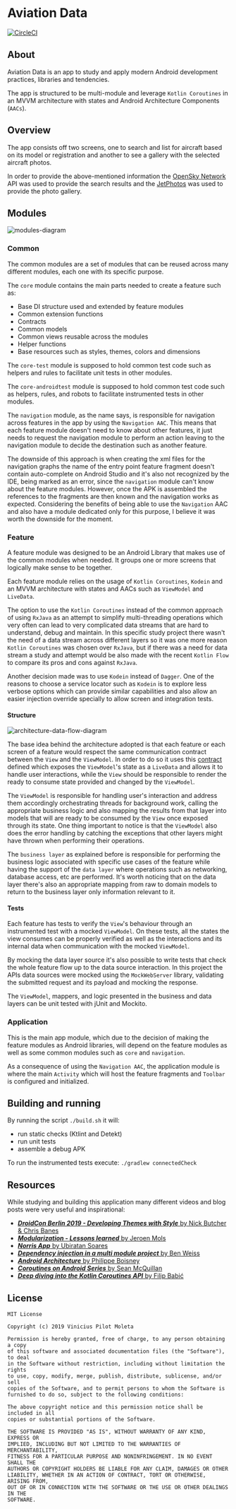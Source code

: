 # Aviation Data

[![CircleCI](https://circleci.com/gh/vinicius-pmoleta/aviation-data.svg?style=svg&circle-token=7ad79d72c0bb17b0cbf52455e9f73360d218040d)](https://circleci.com/gh/vinicius-pmoleta/aviation-data)

## About

Aviation Data is an app to study and apply modern Android development practices, libraries and tendencies.

The app is structured to be multi-module and leverage `Kotlin Coroutines` in an MVVM architecture with states and Android Architecture Components (`AACs`).

## Overview

The app consists off two screens, one to search and list for aircraft based on its model or registration and another to see a gallery with the selected aircraft photos.

In order to provide the above-mentioned information the [OpenSky Network](https://opensky-network.org/) API was used to provide the search results and the [JetPhotos](https://www.jetphotos.com/) was used to provide the photo gallery.

## Modules

![modules-diagram](.github/modules-diagram.png)

### Common

The common modules are a set of modules that can be reused across many different modules, each one with its specific purpose.

The `core` module contains the main parts needed to create a feature such as:
- Base DI structure used and extended by feature modules
- Common extension functions
- Contracts
- Common models
- Common views reusable across the modules
- Helper functions
- Base resources such as styles, themes, colors and dimensions

The `core-test` module is supposed to hold common test code such as helpers and rules to facilitate unit tests in other modules.

The `core-androidtest` module is supposed to hold common test code such as helpers, rules, and robots to facilitate instrumented tests in other modules.

The `navigation` module, as the name says, is responsible for navigation across features in the app by using the `Navigation AAC`. This means that each feature module doesn't need to know about other features, it just needs to request the navigation module to perform an action leaving to the navigation module to decide the destination such as another feature.

The downside of this approach is when creating the xml files for the navigation graphs the name of the entry point feature fragment doesn't contain auto-complete on Android Studio and it's also not recognized by the IDE, being marked as an error, since the `navigation` module can't know about the feature modules. However, once the APK is assembled the references to the fragments are then known and the navigation works as expected. Considering the benefits of being able to use the `Navigation` AAC and also have a module dedicated only for this purpose, I believe it was worth the downside for the moment.

### Feature

A feature module was designed to be an Android Library that makes use of the common modules when needed. It groups one or more screens that logically make sense to be together.

Each feature module relies on the usage of `Kotlin Coroutines`, `Kodein` and an MVVM architecture with states and AACs such as `ViewModel` and `LiveData`.

The option to use the `Kotlin Coroutines` instead of the common approach of using `RxJava` as an attempt to simplify multi-threading operations which very often can lead to very complicated data streams that are hard to understand, debug and maintain. In this specific study project there wasn't the need of a data stream across different layers so it was one more reason `Kotlin Coroutines` was chosen over `RxJava`, but if there was a need for data stream a study and attempt would be also made with the recent `Kotlin Flow` to compare its pros and cons against `RxJava`.

Another decision made was to use `Kodein` instead of `Dagger`. One of the reasons to choose a service locator such as `Kodein` is to explore less verbose options which can provide similar capabilities and also allow an easier injection override specially to allow screen and integration tests.

#### Structure

![architecture-data-flow-diagram](.github/architecture-data-flow-diagram.png)

The base idea behind the architecture adopted is that each feature or each screen of a feature would respect the same communication contract between the `View` and the `ViewModel`. In order to do so it uses this [contract](https://github.com/vinicius-pmoleta/aviation-data/blob/master/common/core/src/main/java/com/aviationdata/common/core/structure/Contract.kt) defined which exposes the `ViewModel`'s state as a `LiveData` and allows it to handle user interactions, while the `View` should be responsible to render the ready to consume state provided and changed by the `ViewModel`.   

The `ViewModel` is responsible for handling user's interaction and address them accordingly orchestrating threads for background work, calling the appropriate business logic and also mapping the results from that layer into models that will are ready to be consumed by the `View` once exposed through its state. One thing important to notice is that the `ViewModel` also does the error handling by catching the exceptions that other layers might have thrown when performing their operations.

The `business layer` as explained before is responsible for performing the business logic associated with specific use cases of the feature while having the support of the `data layer` where operations such as networking, database access, etc are performed. It's worth noticing that on the data layer there's also an appropriate mapping from raw to domain models to return to the business layer only information relevant to it.

#### Tests

Each feature has tests to verify the `View`'s behaviour through an instrumented test with a mocked `ViewModel`. On these tests, all the states the view consumes can be properly verified as well as the interactions and its internal data when communication with the mocked `ViewModel`.

By mocking the data layer source it's also possible to write tests that check the whole feature flow up to the data source interaction. In this project the APIs data sources were mocked using the `MockWebServer` library, validating the submitted request and its payload and mocking the response. 

The `ViewModel`, mappers, and logic presented in the business and data layers can be unit tested with jUnit and Mockito.

### Application

This is the main app module, which due to the decision of making the feature modules as Android libraries, will depend on the feature modules as well as some common modules such as `core` and `navigation`.

As a consequence of using the `Navigation AAC`, the application module is where the main `Activity` which will host the feature fragments and `Toolbar` is configured and initialized.

## Building and running

By running the script `./build.sh` it will:
- run static checks (Ktlint and Detekt)
- run unit tests
- assemble a debug APK

To run the instrumented tests execute: `./gradlew connectedCheck`

## Resources

While studying and building this application many different videos and blog posts were very useful and inspirational:
- [_**DroidCon Berlin 2019 - Developing Themes with Style**_ by Nick Butcher & Chris Banes](https://droidcon.com/media-detail?video=352671629)
- [_**Modularization - Lessons learned**_ by Jeroen Mols](https://jeroenmols.com/blog/2019/06/12/modularizationtips)
- [_**Norris App**_ by Ubiratan Soares](https://github.com/dotanuki-labs/norris)
- [_**Dependency injection in a multi module project**_ by Ben Weiss](https://medium.com/androiddevelopers/dependency-injection-in-a-multi-module-project-1a09511c14b7)
- [_**Android Architecture**_ by Philippe Boisney](https://proandroiddev.com/android-architecture-d7405db1361c)
- [_**Coroutines on Android Series**_ by Sean McQuillan](https://medium.com/androiddevelopers/coroutines-on-android-part-i-getting-the-background-3e0e54d20bb)
- [_**Deep diving into the Kotlin Coroutines API**_ by Filip Babić](https://www.droidcon.com/media-detail?video=352671093)

## License

```
MIT License

Copyright (c) 2019 Vinicius Pilot Moleta

Permission is hereby granted, free of charge, to any person obtaining a copy
of this software and associated documentation files (the "Software"), to deal
in the Software without restriction, including without limitation the rights
to use, copy, modify, merge, publish, distribute, sublicense, and/or sell
copies of the Software, and to permit persons to whom the Software is
furnished to do so, subject to the following conditions:

The above copyright notice and this permission notice shall be included in all
copies or substantial portions of the Software.

THE SOFTWARE IS PROVIDED "AS IS", WITHOUT WARRANTY OF ANY KIND, EXPRESS OR
IMPLIED, INCLUDING BUT NOT LIMITED TO THE WARRANTIES OF MERCHANTABILITY,
FITNESS FOR A PARTICULAR PURPOSE AND NONINFRINGEMENT. IN NO EVENT SHALL THE
AUTHORS OR COPYRIGHT HOLDERS BE LIABLE FOR ANY CLAIM, DAMAGES OR OTHER
LIABILITY, WHETHER IN AN ACTION OF CONTRACT, TORT OR OTHERWISE, ARISING FROM,
OUT OF OR IN CONNECTION WITH THE SOFTWARE OR THE USE OR OTHER DEALINGS IN THE
SOFTWARE.
```